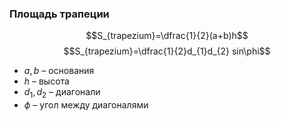 ### Площадь трапеции

$$S_{trapezium}=\dfrac{1}{2}(a+b)h$$
$$S_{trapezium}=\dfrac{1}{2}d_{1}d_{2} sin\phi$$
- $a,b$ – основания
- $h$ – высота
- $d_1, d_2$ – диагонали
- $\phi$ – угол между диагоналями